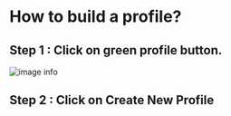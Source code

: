 # How to build a profile?

## Step 1 : Click on green profile button.
![image info](../../../static/img/profiles/step1.jpg)

## Step 2 : Click on Create New Profile

